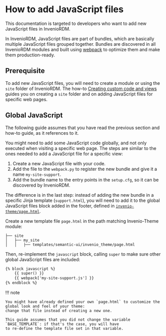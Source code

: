 # How to add JavaScript files

This documentation is targeted to developers who want to add new JavaScript files in InvenioRDM.

In InvenioRDM, JavaScript files are part of bundles, which are basically multiple JavaScript files grouped together.
Bundles are discovered in all InvenioRDM modules and built using [webpack](https://webpack.js.org/) to
optimize them and make them production-ready.

## Prerequisite

To add new JavaScript files, you will need to create a module or using the `site` folder of InvenioRDM.
The how-to [Creating custom code and views](custom_code.md) guides you on creating a `site` folder and on adding JavaScript files for specific web pages.

## Global JavaScript

The following guide assumes that you have read the previous section and how-to guide, as it references to it.

You might need to add some JavaScript code globally, and not only executed when visiting a specific web page. The steps are similar to the ones needed to add a JavaScript file for a specific view:

1. Create a new JavaScript file with your code.
2. Add the file to the `webpack.py` to register the new bundle and give it a name `my-site-support`.
3. Add the bundle name to the entry points in the `setup.cfg`, so it can be discovered by InvenioRDM.

The difference is in the last step: instead of adding the new bundle in a specific Jinja template (`support.html`), you will need to add it to the global JavaScript files block added in the footer, defined in <a href="https://github.com/inveniosoftware/invenio-theme/blob/master/invenio_theme/templates/semantic-ui/invenio_theme/page.html" target="_blank">`invenio-theme/page.html`</a>.

Create a new template file `page.html` in the path matching Invenio-Theme module:

```
├── site
│   ├── my_site
│   │   ├── templates/semantic-ui/invenio_theme/page.html
```

Then, re-implement the `javascript` block, calling `super` to make sure other global JavaScript files are included:

```HTML
{% block javascript %}
    {{ super() }}
    {{ webpack['my-site-support.js'] }}
{% endblock %}
```

!!! note

    You might have already defined your own `page.html` to customize the global look and feel of your theme:
    change that file instead of creating a new one.

    This guide assumes that you did not change the variable `BASE_TEMPLATE`: if that's the case, you will have
    to re-define the template file set in that variable.
